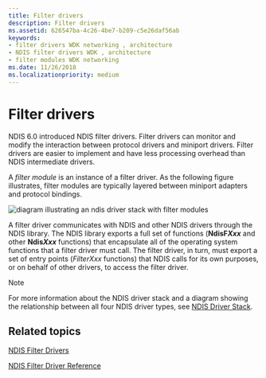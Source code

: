 ```yaml
---
title: Filter drivers
description: Filter drivers
ms.assetid: 626547ba-4c26-4be7-b209-c5e26daf56ab
keywords:
- filter drivers WDK networking , architecture
- NDIS filter drivers WDK , architecture
- filter modules WDK networking
ms.date: 11/26/2018
ms.localizationpriority: medium
---
```


# Filter drivers

NDIS 6.0 introduced NDIS filter drivers. Filter drivers can monitor and modify the interaction between protocol drivers and miniport drivers. Filter drivers are easier to implement and have less processing overhead than NDIS intermediate drivers.

A *filter module* is an instance of a filter driver. As the following figure illustrates, filter modules are typically layered between miniport adapters and protocol bindings.

![diagram illustrating an ndis driver stack with filter modules](images/filterstack.png)

A filter driver communicates with NDIS and other NDIS drivers through the NDIS library. The NDIS library exports a full set of functions (**NdisF*Xxx*** and other **Ndis*Xxx*** functions) that encapsulate all of the operating system functions that a filter driver must call. The filter driver, in turn, must export a set of entry points (*FilterXxx* functions) that NDIS calls for its own purposes, or on behalf of other drivers, to access the filter driver.

> [!NOTE]
> For more information about the NDIS driver stack and a diagram showing the relationship between all four NDIS driver types, see [NDIS Driver Stack](ndis-driver-stack.md).

## Related topics

[NDIS Filter Drivers](ndis-filter-drivers2.md)

[NDIS Filter Driver Reference](https://docs.microsoft.com/windows-hardware/drivers/ddi/content/_netvista/)
